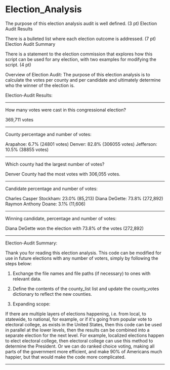 # Election_Analysis


The purpose of this election analysis audit is well defined. (3 pt)
Election Audit Results

There is a bulleted list where each election outcome is addressed. (7 pt)
Election Audit Summary

There is a statement to the election commission that explores how this script can be used for any election, with two examples for modifying the script. (4 pt)



Overview of Election Audit: The purpose of this election analysis is to calculate the votes per county and per candidate and ultimately determine who the winner of the election is.


Election-Audit Results:

--------------------

How many votes were cast in this congressional election?

369,711 votes

--------------------

County percentage and number of votes:

Arapahoe: 6.7% (24801 votes)
Denver: 82.8% (306055 votes)
Jefferson: 10.5% (38855 votes)

--------------------

Which county had the largest number of votes?

Denver County had the most votes with 306,055 votes.

--------------------

Candidate percentage and number of votes:

Charles Casper Stockham: 23.0% (85,213)
Diana DeGette: 73.8% (272,892)
Raymon Anthony Doane: 3.1% (11,606)

--------------------

Winning candidate, percentage and number of votes:

Diana DeGette won the election with 73.8% of the votes (272,892)

--------------------

Election-Audit Summary: 

Thank you for reading this election analysis. This code can be modified for use in future elections with any number of voters, simply by following the steps below:

1. Exchange the file names and file paths (if necessary) to ones with relevant data.

2. Define the contents of the county_list list and update the county_votes dictionary to reflect the new counties.

3. Expanding scope:

If there are multiple layers of elections happening, i.e. from local, to statewide, to national, for example, or if it's going from popular vote to electoral college, as exists in the United States, then this code can be used in parallel at the lower levels, then the results can be combined into a separate election for the next level. For example, localized elections happen to elect electoral college, then electoral college can use this method to determine the President. Or we can do ranked choice voting, making all parts of the government more efficient, and make 90% of Americans much happier, but that would make the code more complicated.

--------------------